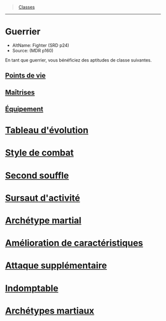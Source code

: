﻿---
!ClassItem
Id: fighter_hd.md#guerrier
RootId: fighter_hd.md
ParentLink: classes_hd.md
Name: Guerrier
ParentName: Classes
NameLevel: 1
AltName: Fighter (SRD p24)
Source: (MDR p160)
Attributes: {}
---
>  [Classes](hd_classes.md)

---


# Guerrier

- AltName: Fighter (SRD p24)
- Source: (MDR p160)

En tant que guerrier, vous bénéficiez des aptitudes de classe suivantes.



## [Points de vie](hd_fighter_points_de_vie.md)



## [Maîtrises](hd_fighter_maitrises.md)



## [Équipement](hd_fighter_equipement.md)



# [Tableau d'évolution](hd_fighter_tableau_devolution.md)



# [Style de combat](hd_fighter_style_de_combat.md)



# [Second souffle](hd_fighter_second_souffle.md)



# [Sursaut d'activité](hd_fighter_sursaut_dactivite.md)



# [Archétype martial](hd_fighter_archetype_martial.md)



# [Amélioration de caractéristiques](hd_fighter_amelioration_de_caracteristiques.md)



# [Attaque supplémentaire](hd_fighter_attaque_supplementaire.md)



# [Indomptable](hd_fighter_indomptable.md)



# [Archétypes martiaux](hd_fighter_archetypes_martiaux.md)

